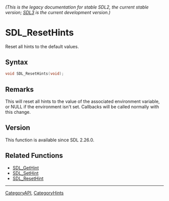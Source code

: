 ###### (This is the legacy documentation for stable SDL2, the current stable version; [SDL3](https://wiki.libsdl.org/SDL3/) is the current development version.)
# SDL_ResetHints

Reset all hints to the default values.

## Syntax

```c
void SDL_ResetHints(void);

```

## Remarks

This will reset all hints to the value of the associated environment
variable, or NULL if the environment isn't set. Callbacks will be called
normally with this change.

## Version

This function is available since SDL 2.26.0.

## Related Functions

* [SDL_GetHint](SDL_GetHint.md)
* [SDL_SetHint](SDL_SetHint.md)
* [SDL_ResetHint](SDL_ResetHint.md)

----
[CategoryAPI](CategoryAPI.md), [CategoryHints](CategoryHints.md)
